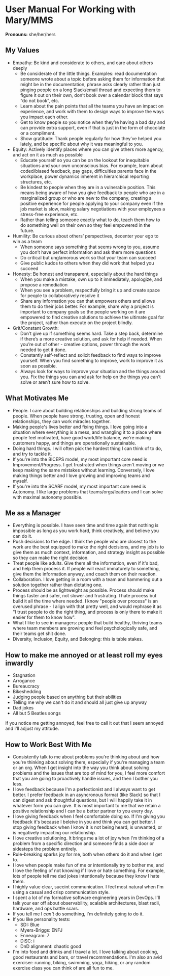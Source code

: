 # User Manual For Working with Mary/MMS

**Pronouns:** she/her/hers

## My Values

- Empathy: Be kind and considerate to others, and care about others deeply
  - Be considerate of the little things. Examples: read documentation someone wrote about a topic before asking them for information that might be in the documentation, phrase asks clearly rather than just pinging people on a long Slack/email thread and expecting them to figure it out on their own, don’t book over a calendar block that says “do not book”, etc.
  - Learn about the pain points that all the teams you have an impact on experience, and work with them to design ways to improve the ways you impact each other.
  - Get to know people so you notice when they’re having a bad day and can provide extra support, even if that is just in the form of chocolate or a compliment.
  - Show gratitude: Thank people regularly for how they’ve helped you lately, and be specific about why it was meaningful to you.
- Equity: Actively identify places where you can give others more agency, and act on it as much as possible
  - Educate yourself so you can be on the lookout for inequitable situations and your own unconscious bias. For example, learn about coded/biased feedback, pay gaps, difficulties parents face in the workplace, power dynamics inherent in hierarchical reporting structures, etc.
  - Be kindest to people when they are in a vulnerable position. This means being aware of how you give feedback to people who are in a marginalized group or who are new to the company, creating a positive experience for people applying to your company even if the job market is slow, making salary negotiations with your employees a stress-free experience, etc.
  - Rather than telling someone exactly what to do, teach them how to do something well on their own so they feel empowered in the future.
- Humility: Be curious about others’ perspectives, decenter your ego to win as a team
  - When someone says something that seems wrong to you, assume you don’t have perfect information and ask them more questions
  - Do critical but unglamorous work so that your team can succeed
  - Give public kudos to others when they did work that helped you succeed
- Honesty: Be honest and transparent, especially about the hard things
  - When you make a mistake, own up to it immediately, apologize, and propose a remediation
  - When you see a problem, respectfully bring it up and create space for people to collaboratively resolve it
  - Share any information you can that empowers others and allows them to do their jobs better. For example, share why a project is important to company goals so the people working on it are empowered to find creative solutions to achieve the ultimate goal for the project, rather than execute on the project blindly.
- Grit/Constant Growth:
  - Don’t give up if something seems hard. Take a step back, determine if there’s a more creative solution, and ask for help if needed. When you’re out of other   - creative options, power through the work needed to get it done.
  - Constantly self-reflect and solicit feedback to find ways to improve yourself. When you find something to improve, work to improve it as soon as possible.
  - Always look for ways to improve your situation and the things around you. Fix the things you can and ask for help on the things you can’t solve or aren’t sure how to solve.


## What Motivates Me

- People. I care about building relationships and building strong teams of people. When people have strong, trusting, open and honest relationships, they can work miracles together.
- Making people's lives better and fixing things. I love going into a situation where everything is a mess, and wrangling it to a place where people feel motivated, have good work/life balance, we're making customers happy, and things are operationally sustainable.
- Doing hard things. I will often pick the hardest thing I can think of to do, and try to tackle it.
- If you're into the BICEPS model, my most important core need is Improvement/Progress. I get frustrated when things aren't moving or we keep making the same mistakes without learning. Conversely, I love making things better and I love growing and improving teams and myself.
- If you're into the SCARF model, my most important core need is Autonomy. I like large problems that teams/orgs/leaders and I can solve with maximal autonomy possible.

## Me as a Manager

- Everything is possible. I have seen time and time again that nothing is impossible as long as you work hard, think creatively, and believe you can do it.
- Push decisions to the edge. I think the people who are closest to the work are the best equipped to make the right decisions, and my job is to give them as much context, information, and strategy insight as possible so they can make the right decision.
- Treat people like adults. Give them all the information, even if it's bad, and help them process it. If people will react immaturely to something, give them the information anyway, and coach them on their reaction.
- Collaboration. I love getting in a room with a team and hammering out a solution together rather than dictating one.
- Process should be as lightweight as possible. Process should make things faster and safer, not slower and frustrating. I hate process but build it all the time where needed. I know "people over process" is an overused phrase - I align with that pretty well, and would rephrase it as "I trust people to do the right thing, and process is only there to make it easier for them to know how".
- What I like to see in managers: people that build healthy, thriving teams where team members are growing and feel psychologically safe, and their teams get shit done.
- Diversity, Inclusion, Equity, and Belonging: this is table stakes.

## How to make me annoyed or at least roll my eyes inwardly
- Stagnation
- Arrogance
- Bureaucracy
- Bikeshedding
- Judging people based on anything but their abilities
- Telling me why we can't do it and should all just give up anyway
- Dad jokes
- All but 5 Beatles songs

If you notice me getting annoyed, feel free to call it out that I seem annoyed and I'll adjust my attitude.

## How to Work Best With Me
- Consistently talk to me about problems you're thinking about and how you're thinking about solving them, especially if you're managing a team or an org. When I get insight into the way you think about solving problems and the issues that are top of mind for you, I feel more comfort that you are going to proactively handle issues, and then I bother you less.
- I love feedback because I'm a perfectionist and I always want to get better. I prefer feedback in an asyncronous format (like Slack) so that I can digest and ask thoughtful questions, but I will happily take it in whatever form you can give. It is most important to me that we retain a positive relationship and I can be a better partner to you every day.
- I love giving feedback when I feel comfortable doing so. If I'm giving you feedback it's because I beleive in you and think you can get better. I stop giving feedback when I know it is not being heard, is unwanted, or is negatively impacting our relationship.
- I love creative solutioning. It brings me a lot of joy when I'm thinking of a problem from a specific direction and someone finds a side door or sidesteps the problem entirely.
- Rule-breaking sparks joy for me, both when others do it and when I get to.
- I love when people make fun of me or intentionally try to bother me, and I love the feeling of not knowing if I love or hate something. For example, lots of people tell me dad jokes intentionally because they know I hate them.
- I highly value clear, succint communication. I feel most natural when I'm using a casual and crisp communication style.
- I spent a lot of my formative software engineering years in DevOps. I'll talk your ear off about observability, scalable architectures, blast radii, hardware, and ops battle scars.
- If you tell me I *can't* do something, I'm definitely going to do it.
- If you like personality tests:
  - SDI: Blue
  - Myers-Briggs: ENFJ
  - Enneagram: 7
  - DiSC: i
  - DnD alignment: chaotic good
- I'm into food and drinks and I travel a lot. I love talking about cooking, good restaurants and bars, or travel recommendations. I'm also an avid exerciser: running, biking, swimming, yoga, hiking, or any random exercise class you can think of are all fun to me.
